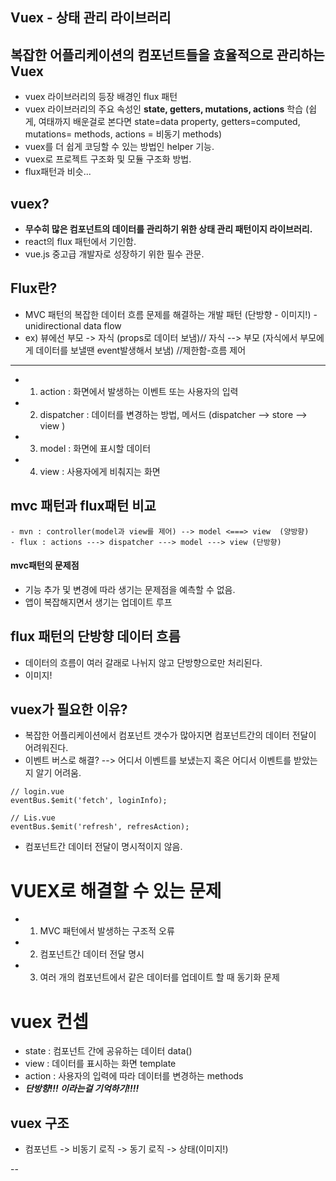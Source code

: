 ## Vuex - 상태 관리 라이브러리
## 복잡한 어플리케이션의 컴포넌트들을 효율적으로 관리하는 Vuex
- vuex 라이브러리의 등장 배경인 flux 패턴
- vuex 라이브러리의 주요 속성인 **state, getters, mutations, actions** 학습
(쉽게, 여태까지 배운걸로 본다면 state=data property, getters=computed, mutations= methods, actions = 비동기 methods)
- vuex를 더 쉽게 코딩할 수 있는 방법인 helper 기능.
- vuex로 프로젝트 구조화 및 모듈 구조화 방법.
- flux패턴과 비슷...

## vuex?
- **무수히 많은 컴포넌트의 데이터를 관리하기 위한 상태 관리 패턴이지 라이브러리.**
- react의 flux 패턴에서 기인함.
- vue.js 중고급 개발자로 성장하기 위한 필수 관문.


## Flux란?
- MVC 패턴의 복잡한 데이터 흐름 문제를 해결하는 개발 패턴 (단방향 - 이미지!) - unidirectional data flow
- ex) 뷰에선 부모 -> 자식 (props로 데이터 보냄)// 자식 --> 부모 (자식에서 부모에게 데이터를 보낼땐 event발생해서 보냄) //제한함-흐름 제어
  
***  
  
- 1. action : 화면에서 발생하는 이벤트 또는 사용자의 입력
- 2. dispatcher : 데이터를 변경하는 방법, 메서드 (dispatcher --> store --> view )
- 3. model : 화면에 표시할 데이터
- 4. view : 사용자에게 비춰지는 화면

## mvc 패턴과 flux패턴 비교  
   
```
- mvn : controller(model과 view를 제어) --> model <===> view  (양방향)
- flux : actions ---> dispatcher ---> model ---> view (단방향)  
```
  
  
#### mvc패턴의 문제점
- 기능 추가 및 변경에 따라 생기는 문제점을 예측할 수 없음.
- 앱이 복잡해지면서 생기는 업데이트 루프  

## flux 패턴의 단방향 데이터 흐름
- 데이터의 흐름이 여러 갈래로 나뉘지 않고 단방향으로만 처리된다.
- 이미지!


## vuex가 필요한 이유?
- 복잡한 어플리케이션에서 컴포넌트 갯수가 많아지면 컴포넌트간의 데이터 전달이 어려워진다.
- 이벤트 버스로 해결? --> 어디서 이벤트를 보냈는지 혹은 어디서 이벤트를 받았는지 알기 어려움.    

```
// login.vue
eventBus.$emit('fetch', loginInfo);

// Lis.vue
eventBus.$emit('refresh', refresAction);
```
  
- 컴포넌트간 데이터 전달이 명시적이지 않음.

# VUEX로 해결할 수 있는 문제
- 1. MVC 패턴에서 발생하는 구조적 오류
- 2. 컴포넌트간 데이터 전달 명시
- 3. 여러 개의 컴포넌트에서 같은 데이터를 업데이트 할 때 동기화 문제

# vuex 컨셉
- state : 컴포넌트 간에 공유하는 데이터 data()
- view : 데이터를 표시하는 화면 template
- action : 사용자의 입력에 따라 데이터를 변경하는 methods  
- ***단방향!!! 이라는걸 기억하기!!!!***

## vuex 구조
- 컴포넌트 -> 비동기 로직 -> 동기 로직 -> 상태(이미지!)


--
